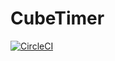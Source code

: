 # CubeTimer
[![CircleCI](https://circleci.com/gh/xcv58/CubeTimer.svg?style=svg)](https://circleci.com/gh/xcv58/CubeTimer)
